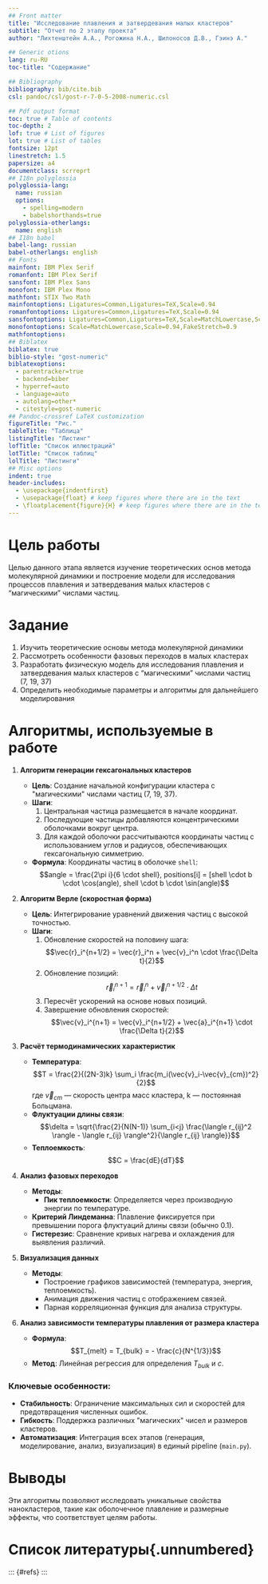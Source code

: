 ```yaml
---
## Front matter
title: "Исследование плавления и затвердевания малых кластеров"
subtitle: "Отчет по 2 этапу проекта"
author: "Лихтенштейн А.А., Рогожина Н.А., Шилоносов Д.В., Гэинэ А."

## Generic otions
lang: ru-RU
toc-title: "Содержание"

## Bibliography
bibliography: bib/cite.bib
csl: pandoc/csl/gost-r-7-0-5-2008-numeric.csl

## Pdf output format
toc: true # Table of contents
toc-depth: 2
lof: true # List of figures
lot: true # List of tables
fontsize: 12pt
linestretch: 1.5
papersize: a4
documentclass: scrreprt
## I18n polyglossia
polyglossia-lang:
  name: russian
  options:
	- spelling=modern
	- babelshorthands=true
polyglossia-otherlangs:
  name: english
## I18n babel
babel-lang: russian
babel-otherlangs: english
## Fonts
mainfont: IBM Plex Serif
romanfont: IBM Plex Serif
sansfont: IBM Plex Sans
monofont: IBM Plex Mono
mathfont: STIX Two Math
mainfontoptions: Ligatures=Common,Ligatures=TeX,Scale=0.94
romanfontoptions: Ligatures=Common,Ligatures=TeX,Scale=0.94
sansfontoptions: Ligatures=Common,Ligatures=TeX,Scale=MatchLowercase,Scale=0.94
monofontoptions: Scale=MatchLowercase,Scale=0.94,FakeStretch=0.9
mathfontoptions:
## Biblatex
biblatex: true
biblio-style: "gost-numeric"
biblatexoptions:
  - parentracker=true
  - backend=biber
  - hyperref=auto
  - language=auto
  - autolang=other*
  - citestyle=gost-numeric
## Pandoc-crossref LaTeX customization
figureTitle: "Рис."
tableTitle: "Таблица"
listingTitle: "Листинг"
lofTitle: "Список иллюстраций"
lotTitle: "Список таблиц"
lolTitle: "Листинги"
## Misc options
indent: true
header-includes:
  - \usepackage{indentfirst}
  - \usepackage{float} # keep figures where there are in the text
  - \floatplacement{figure}{H} # keep figures where there are in the text
---
```


# Цель работы

Целью данного этапа является изучение теоретических основ метода молекулярной динамики и построение модели для исследования процессов плавления и затвердевания малых кластеров с “магическими” числами частиц.

# Задание

1. Изучить теоретические основы метода молекулярной динамики
2. Рассмотреть особенности фазовых переходов в малых кластерах
3. Разработать физическую модель для исследования плавления и затвердевания малых кластеров с “магическими” числами частиц (7, 19, 37)
4. Определить необходимые параметры и алгоритмы для дальнейшего моделирования

# Алгоритмы, используемые в работе

1. **Алгоритм генерации гексагональных кластеров**
	- **Цель**: Создание начальной конфигурации кластера с "магическими" числами частиц (7, 19, 37).
	- **Шаги**:
		1. Центральная частица размещается в начале координат.
		2. Последующие частицы добавляются концентрическими оболочками вокруг центра.
		3. Для каждой оболочки рассчитываются координаты частиц с использованием углов и радиусов, обеспечивающих гексагональную симметрию.
	- **Формула**: Координаты частиц в оболочке `shell`:
	$$angle = \frac{2\pi i}{6 \cdot shell}, positions[i] = [shell \cdot b \cdot \cos(angle), shell \cdot b \cdot \sin(angle)$$

2. **Алгоритм Верле (скоростная форма)**
	- **Цель**: Интегрирование уравнений движения частиц с высокой точностью.
	- **Шаги**:
		1. Обновление скоростей на половину шага:
        $$\vec{r}_i^{n+1/2} = \vec{r}_i^n + \vec{v}_i^n \cdot \frac{\Delta t}{2}$$
		2. Обновление позиций:
        $$\vec{r}_i^{n+1} = \vec{r}_i^n + \vec{v}_i^{n+1/2} \cdot \Delta t$$
		3. Пересчёт ускорений на основе новых позиций.
		4. Завершение обновления скоростей:
        $$\vec{v}_i^{n+1} = \vec{v}_i^{n+1/2} + \vec{a}_i^{n+1} \cdot \frac{\Delta t}{2}$$

3. **Расчёт термодинамических характеристик**
	- **Температура**:
     $$T = \frac{2}{(2N-3)k} \sum_i \frac{m_i(\vec{v}_i-\vec{v}_{cm})^2}{2}$$
     где $\vec{v}_{cm}$ — скорость центра масс кластера, k — постоянная Больцмана.
	- **Флуктуации длины связи**:
     $$\delta = \sqrt{\frac{2}{N(N-1)} \sum_{i<j} \frac{\langle r_{ij}^2 \rangle - \langle r_{ij} \rangle^2}{\langle r_{ij} \rangle}}$$
	- **Теплоемкость**:
     $$C = \frac{dE}{dT}$$
	
4. **Анализ фазовых переходов**
	- **Методы**:
		- **Пик теплоемкости**: Определяется через производную энергии по температуре.
	- **Критерий Линдеманна**: Плавление фиксируется при превышении порога флуктуаций длины связи (обычно 0.1).
	- **Гистерезис**: Сравнение кривых нагрева и охлаждения для выявления различий.

5. **Визуализация данных**
	- **Методы**:
		- Построение графиков зависимостей (температура, энергия, теплоемкость).
		- Анимация движения частиц с отображением связей.
		- Парная корреляционная функция для анализа структуры.

6. **Анализ зависимости температуры плавления от размера кластера**
	- **Формула**:
		$$T_{melt} = T_{bulk} = - \frac{c}{N^{1/3}}$$
	- **Метод**: Линейная регрессия для определения $T_{bulk}$ и $c$.

### Ключевые особенности:
- **Стабильность**: Ограничение максимальных сил и скоростей для предотвращения численных ошибок.
- **Гибкость**: Поддержка различных "магических" чисел и размеров кластеров.
- **Автоматизация**: Интеграция всех этапов (генерация, моделирование, анализ, визуализация) в единый pipeline (`main.py`).

# Выводы

Эти алгоритмы позволяют исследовать уникальные свойства нанокластеров, такие как оболочечное плавление и размерные эффекты, что соответствует целям работы.

# Список литературы{.unnumbered}

::: {#refs}
:::
